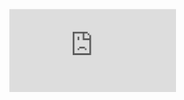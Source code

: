 <iframe src="https://tryhackme.com/api/v2/badges/public-profile?userPublicId=4306482" style='border:none;'></iframe>
